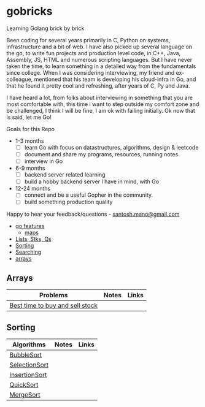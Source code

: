 # gobricks
Learning Golang brick by brick

Been coding for several years primarily in C, Python on systems, infrastructure and a bit of web. I have also picked up several language on the go, to write fun projects and production level code, in C++, Java, Assembly, JS, HTML and numerous scripting languages. But I have never taken the time, to learn something in a detailed way from the fundamentals since college. When I was considering interviewing, my friend and ex-colleague, mentioned that his team is developing his cloud-infra in Go, and that he found it pretty cool and refreshing, after years of C, Py and Java.

I have heard a lot, from folks about interviewing in something that you are most comfortable with, this time i want to step outside my comfort zone and be challenged, I think I will be fine, I am ok with failing initially. Ok now that is said, let me Go!

Goals for this Repo 
* 1-3 months 
    * [ ] learn Go with focus on datastructures, algorithms, design & leetcode
    * [ ] document and share my programs, resources, running notes
    * [ ] interview in Go
* 6-9 months
    * [ ] backend server related learning
    * [ ] build a hobby backend server I have in mind, with Go
* 12-24 months
    * [ ] connect and be a useful Gopher in the community.
    * [ ] build something production quality 

Happy to hear your feedback/questions - santosh.mano@gmail.com

* [go features](#go-features)
    * [maps](#maps)
* [Lists, Stks, Qs](#Lists) 
* [Sorting](#Sorting)
* [Searching](#searching)
* [arrays](#Arrays)

## Arrays

| Problems | Notes | Links |
|----------|-------|-------|
|[Best time to buy and sell stock](https://github.com/santoshmano/gobricks/blob/main/arrays/best_time_to_buy_and_sell_stock.go) | | []() | 

## Sorting
| Algorithms | Notes | Links |
| --------|----------| ---------|
|[BubbleSort](https://github.com/santoshmano/gobricks/blob/main/sorting/bubble_sort.go) | | []() |
|[SelectionSort](https://github.com/santoshmano/gobricks/blob/main/sorting/selection_sort.go) | | []() |
|[InsertionSort](https://github.com/santoshmano/gobricks/blob/main/sorting/insertion_sort.go) | | []() | 
|[QuickSort](https://github.com/santoshmano/gobricks/blob/main/sorting/quick_sort.go) | | []() | 
|[MergeSort](https://github.com/santoshmano/gobricks/blob/main/sorting/merge_sort.go) | | []() | 

